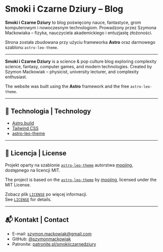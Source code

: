 # Smoki i Czarne Dziury – Blog

**Smoki i Czarne Dziury** to blog poświęcony nauce, fantastyce, grom komputerowym i nowoczesnym technologiom. Prowadzony przez Szymona Maćkowiaka – fizyka, nauczyciela akademickiego i entuzjastę złożoności.

Strona została zbudowana przy użyciu frameworka **Astro** oraz darmowego szablonu `astro-leo-theme`.

---

**Smoki i Czarne Dziury** is a science & pop culture blog exploring complexity science, fantasy, computer games, and modern technologies. Created by Szymon Maćkowiak – physicist, university lecturer, and complexity enthusiast.

The website was built using the **Astro** framework and the free `astro-leo-theme`.

---

## 🔧 Technologia | Technology

- [Astro.build](https://astro.build)
- [Tailwind CSS](https://tailwindcss.com)
- [astro-leo-theme](https://github.com/moojing/astro-leo-theme)

---

## 📄 Licencja | License

Projekt oparty na szablonie [`astro-leo-theme`](https://github.com/moojing/astro-leo-theme) autorstwa [moojing](https://github.com/moojing), dostępnego na licencji MIT.

The project is based on the [`astro-leo-theme`](https://github.com/moojing/astro-leo-theme) by [moojing](https://github.com/moojing), licensed under the MIT License.

Zobacz plik [`LICENSE`](./LICENSE) po więcej informacji.  
See [`LICENSE`](./LICENSE) for details.

---

## 📬 Kontakt | Contact

- E-mail: szymon.mackowiak@gmail.com  
- GitHub: [@szymonmackowiak](https://github.com/szymonmackowiak)  
- Patronite: [patronite.pl/smokiiczarnedziury](https://patronite.pl/smokiiczarnedziury)
